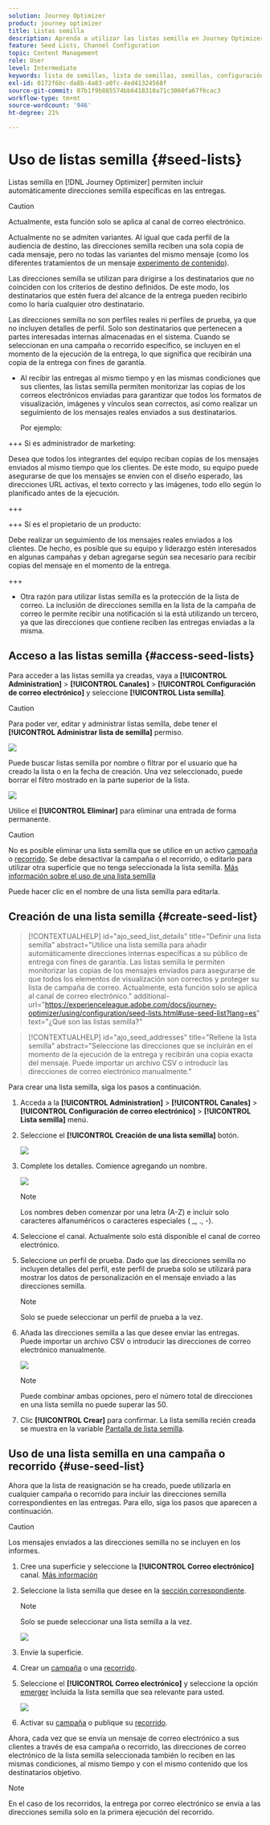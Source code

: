 ```yaml
---
solution: Journey Optimizer
product: journey optimizer
title: Listas semilla
description: Aprenda a utilizar las listas semilla en Journey Optimizer
feature: Seed Lists, Channel Configuration
topic: Content Management
role: User
level: Intermediate
keywords: lista de semillas, lista de semillas, semillas, configuración
exl-id: 0172f6bc-da8b-4a83-a0fc-4ed41324568f
source-git-commit: 07b1f9b885574bb6418310a71c3060fa67f6cac3
workflow-type: tm+mt
source-wordcount: '946'
ht-degree: 21%

---
```


# Uso de listas semilla {#seed-lists}

Listas semilla en [!DNL Journey Optimizer] permiten incluir automáticamente direcciones semilla específicas en las entregas.

>[!CAUTION]
>
>Actualmente, esta función solo se aplica al canal de correo electrónico.
>
>Actualmente no se admiten variantes. Al igual que cada perfil de la audiencia de destino, las direcciones semilla reciben una sola copia de cada mensaje, pero no todas las variantes del mismo mensaje (como los diferentes tratamientos de un mensaje [experimento de contenido](../campaigns/get-started-experiment.md)).

Las direcciones semilla se utilizan para dirigirse a los destinatarios que no coinciden con los criterios de destino definidos. De este modo, los destinatarios que estén fuera del alcance de la entrega pueden recibirlo como lo haría cualquier otro destinatario.

Las direcciones semilla no son perfiles reales ni perfiles de prueba, ya que no incluyen detalles de perfil. Solo son destinatarios que pertenecen a partes interesadas internas almacenadas en el sistema. Cuando se seleccionan en una campaña o recorrido específico, se incluyen en el momento de la ejecución de la entrega, lo que significa que recibirán una copia de la entrega con fines de garantía.

* Al recibir las entregas al mismo tiempo y en las mismas condiciones que sus clientes, las listas semilla permiten monitorizar las copias de los correos electrónicos enviadas para garantizar que todos los formatos de visualización, imágenes y vínculos sean correctos, así como realizar un seguimiento de los mensajes reales enviados a sus destinatarios.

  Por ejemplo:

+++ Si es administrador de marketing:

  Desea que todos los integrantes del equipo reciban copias de los mensajes enviados al mismo tiempo que los clientes. De este modo, su equipo puede asegurarse de que los mensajes se envíen con el diseño esperado, las direcciones URL activas, el texto correcto y las imágenes, todo ello según lo planificado antes de la ejecución.

+++

+++ Si es el propietario de un producto:

  Debe realizar un seguimiento de los mensajes reales enviados a los clientes. De hecho, es posible que su equipo y liderazgo estén interesados en algunas campañas y deban agregarse según sea necesario para recibir copias del mensaje en el momento de la entrega.

+++

* Otra razón para utilizar listas semilla es la protección de la lista de correo. La inclusión de direcciones semilla en la lista de la campaña de correo le permite recibir una notificación si la está utilizando un tercero, ya que las direcciones que contiene reciben las entregas enviadas a la misma.

## Acceso a las listas semilla {#access-seed-lists}

Para acceder a las listas semilla ya creadas, vaya a **[!UICONTROL Administration]** > **[!UICONTROL Canales]** > **[!UICONTROL Configuración de correo electrónico]** y seleccione **[!UICONTROL Lista semilla]**.

<!--
>[!CAUTION]
>
>Permissions to view, export and manage the seed lists are restricted to [Journey Administrators](../administration/ootb-product-profiles.md#journey-administrator). Learn more on managing [!DNL Journey Optimizer] users' access rights in [this section](../administration/permissions-overview.md).-->

>[!CAUTION]
>
>Para poder ver, editar y administrar listas semilla, debe tener el **[!UICONTROL Administrar lista de semilla]** permiso.

![](assets/seed-list-access.png)

Puede buscar listas semilla por nombre o filtrar por el usuario que ha creado la lista o en la fecha de creación. Una vez seleccionado, puede borrar el filtro mostrado en la parte superior de la lista.

![](assets/seed-list-filtering.png)

Utilice el **[!UICONTROL Eliminar]** para eliminar una entrada de forma permanente.

>[!CAUTION]
>
>No es posible eliminar una lista semilla que se utilice en un activo [campaña](../campaigns/review-activate-campaign.md) o [recorrido](../building-journeys/publishing-the-journey.md). Se debe desactivar la campaña o el recorrido, o editarlo para utilizar otra superficie que no tenga seleccionada la lista semilla. [Más información sobre el uso de una lista semilla](#use-seed-list)

Puede hacer clic en el nombre de una lista semilla para editarla. <!--Use the **[!UICONTROL Edit]** button to edit a seed list.-->

## Creación de una lista semilla {#create-seed-list}

>[!CONTEXTUALHELP]
>id="ajo_seed_list_details"
>title="Definir una lista semilla"
>abstract="Utilice una lista semilla para añadir automáticamente direcciones internas específicas a su público de entrega con fines de garantía. Las listas semilla le permiten monitorizar las copias de los mensajes enviados para asegurarse de que todos los elementos de visualización son correctos y proteger su lista de campaña de correo. Actualmente, esta función solo se aplica al canal de correo electrónico."
>additional-url="https://experienceleague.adobe.com/docs/journey-optimizer/using/configuration/seed-lists.html#use-seed-list?lang=es" text="¿Qué son las listas semilla?"

>[!CONTEXTUALHELP]
>id="ajo_seed_addresses"
>title="Rellene la lista semilla"
>abstract="Seleccione las direcciones que se incluirán en el momento de la ejecución de la entrega y recibirán una copia exacta del mensaje. Puede importar un archivo CSV o introducir las direcciones de correo electrónico manualmente."

Para crear una lista semilla, siga los pasos a continuación.

1. Acceda a la **[!UICONTROL Administration]** > **[!UICONTROL Canales]** > **[!UICONTROL Configuración de correo electrónico]** > **[!UICONTROL Lista semilla]** menú.

1. Seleccione el **[!UICONTROL Creación de una lista semilla]** botón.

   ![](assets/seed-list-create-button.png)

1. Complete los detalles. Comience agregando un nombre.

   ![](assets/seed-list-details.png)

   >[!NOTE]
   >
   >Los nombres deben comenzar por una letra (A-Z) e incluir solo caracteres alfanuméricos o caracteres especiales ( _, ., -).

1. Seleccione el canal. Actualmente solo está disponible el canal de correo electrónico.

1. Seleccione un perfil de prueba. Dado que las direcciones semilla no incluyen detalles del perfil, este perfil de prueba solo se utilizará para mostrar los datos de personalización en el mensaje enviado a las direcciones semilla.

   >[!NOTE]
   >
   >Solo se puede seleccionar un perfil de prueba a la vez.

1. Añada las direcciones semilla a las que desee enviar las entregas. Puede importar un archivo CSV o introducir las direcciones de correo electrónico manualmente.

   ![](assets/seed-list-email-addresses.png)

   >[!NOTE]
   >
   >Puede combinar ambas opciones, pero el número total de direcciones en una lista semilla no puede superar las 50.

1. Clic **[!UICONTROL Crear]** para confirmar. La lista semilla recién creada se muestra en la variable [Pantalla de lista semilla](#access-seed-lists).

## Uso de una lista semilla en una campaña o recorrido {#use-seed-list}

Ahora que la lista de reasignación se ha creado, puede utilizarla en cualquier campaña o recorrido para incluir las direcciones semilla correspondientes en las entregas. Para ello, siga los pasos que aparecen a continuación.

>[!CAUTION]
>
>Los mensajes enviados a las direcciones semilla no se incluyen en los informes.

1. Cree una superficie y seleccione la **[!UICONTROL Correo electrónico]** canal. [Más información](../email/email-settings.md)

1. Seleccione la lista semilla que desee en la [sección correspondiente](../email/email-settings.md#seed-list).

   >[!NOTE]
   >
   >Solo se puede seleccionar una lista semilla a la vez.

   ![](assets/seed-list-surface.png)

1. Envíe la superficie.

1. Crear un [campaña](../campaigns/create-campaign.md) o una [recorrido](../building-journeys/journey-gs.md).

1. Seleccione el **[!UICONTROL Correo electrónico]** y seleccione la opción [emerger](channel-surfaces.md) incluida la lista semilla que sea relevante para usted.

   ![](assets/seed-list-campaign-email.png)

1. Activar su [campaña](../campaigns/review-activate-campaign.md) o publique su [recorrido](../building-journeys/publishing-the-journey.md).

Ahora, cada vez que se envía un mensaje de correo electrónico a sus clientes a través de esa campaña o recorrido, las direcciones de correo electrónico de la lista semilla seleccionada también lo reciben en las mismas condiciones, al mismo tiempo y con el mismo contenido que los destinatarios objetivo.

>[!NOTE]
>
>En el caso de los recorridos, la entrega por correo electrónico se envía a las direcciones semilla solo en la primera ejecución del recorrido.
